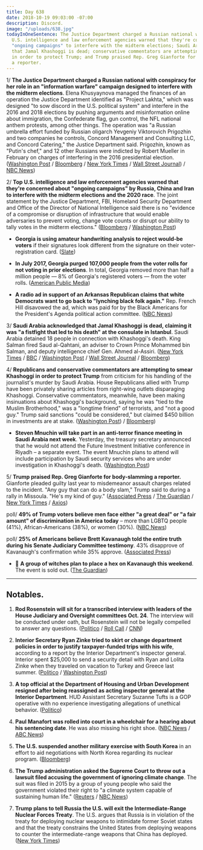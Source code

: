 ```yaml
---
title: Day 638
date: 2018-10-19 09:03:00 -07:00
description: Discord.
image: "/uploads/638.jpg"
todayInOneSentence: The Justice Department charged a Russian national with conspiracy;
  U.S. intelligence and law enforcement agencies warned that they're concerned about
  "ongoing campaigns" to interfere with the midterm elections; Saudi Arabia acknowledged
  that Jamal Khashoggi is dead; conservative commentators are attempting to smear Khashoggi
  in order to protect Trump; and Trump praised Rep. Greg Gianforte for body-slamming
  a reporter.
---
```


 1/ **The Justice Department charged a Russian national with conspiracy for her role in an "information warfare" campaign designed to interfere with the midterm elections**. Elena Khusyaynova managed the finances of an operation the Justice Department identified as "Project Lakhta," which was designed "to sow discord in the U.S. political system" and interfere in the 2016 and 2018 elections by pushing arguments and misinformation online about immigration, the Confederate flag, gun control, the NFL national anthem protests, among other things. The operation was "a Russian umbrella effort funded by Russian oligarch Yevgeniy Viktorovich Prigozhin and two companies he controls, Concord Management and Consulting LLC, and Concord Catering," the Justice Department said. Prigozhin, known as "Putin's chef," and 12 other Russians were indicted by Robert Mueller in February on charges of interfering in the 2016 presidential election. ([Washington Post](https://www.washingtonpost.com/world/national-security/director-of-national-intelligence-warns-of-ongoing-campaigns-to-interfere-with-elections/2018/10/19/64973a7a-d3b4-11e8-b2d2-f397227b43f0_story.html) / [Bloomberg](https://www.bloomberg.com/news/articles/2018-10-19/u-s-charges-russian-for-conspiracy-to-interfere-in-elections) / [New York Times](https://www.nytimes.com/2018/10/19/us/politics/russia-interference-midterm-elections.html) / [Wall Street Journal](https://www.wsj.com/articles/u-s-says-china-russia-iran-trying-to-intervene-with-elections-1539973093)) / [NBC News](https://www.nbcnews.com/politics/justice-department/russian-woman-indicted-alleged-meddling-upcoming-u-s-midterms-n922206))

2/ **Top U.S. intelligence and law enforcement agencies warned that they're concerned about "ongoing campaigns" by Russia, China and Iran to interfere with the midterm elections and the 2020 race**. The joint statement by the Justice Department, FBI, Homeland Security Department and Office of the Director of National Intelligence said there is no "evidence of a compromise or disruption of infrastructure that would enable adversaries to prevent voting, change vote counts or disrupt our ability to tally votes in the midterm elections." ([Bloomberg](https://www.bloomberg.com/news/articles/2018-10-19/u-s-warns-about-chinese-russian-election-interference-efforts) / [Washington Post](https://www.washingtonpost.com/world/national-security/director-of-national-intelligence-warns-of-ongoing-campaigns-to-interfere-with-elections/2018/10/19/64973a7a-d3b4-11e8-b2d2-f397227b43f0_story.html))

* **Georgia is using amateur handwriting analysis to reject would-be voters** if their signatures look different from the signature on their voter-registration card. ([Slate](https://slate.com/news-and-politics/2018/10/brian-kemp-voter-mismatch-georgia-stolen-election.html))

* **In July 2017, Georgia purged 107,000 people from the voter rolls for not voting in prior elections**. In total, Georgia removed more than half a million people — 8% of Georgia's registered voters — from the voter rolls. ([American Public Media](https://www.apmreports.org/story/2018/10/19/georgia-voter-purge))

* **A radio ad in support of an Arkansas Republican claims that white Democrats want to go back to "lynching black folk again."** Rep. French Hill disavowed the ad, which was paid for by the Black Americans for the President's Agenda political action committee. ([NBC News](https://www.nbcnews.com/politics/elections/ad-supporting-arkansas-republican-caricatures-black-women-n921896))

3/ **Saudi Arabia acknowledged that Jamal Khashoggi is dead, claiming it was "a fistfight that led to his death" at the consulate in Istanbul**. Saudi Arabia detained 18 people in connection with Khashoggi's death. King Salman fired Saud al-Qahtani, an adviser to Crown Prince Mohammed bin Salman, and deputy intelligence chief Gen. Ahmed al-Assiri. ([New York Times](https://www.nytimes.com/2018/10/19/world/middleeast/jamal-khashoggi-dead-saudi-arabia.html) / [BBC](https://www.bbc.com/news/world-middle-east-45923217) / [Washington Post](https://www.washingtonpost.com/news/world/wp/2018/10/19/saudi-government-acknowledges-journalist-jamal-khashaoggi-died-while-in-that-countrys-consulate-in-istanbul/) / [Wall Street Journal](https://www.wsj.com/articles/saudi-arabia-detains-18-people-in-connection-with-journalists-death-1539987519) / [Bloomberg](https://www.bloomberg.com/news/articles/2018-10-19/saudi-king-removes-top-officials-as-probe-shows-khashoggi-died))

4/ **Republicans and conservative commentators are attempting to smear  Khashoggi in order to protect Trump** from criticism for his handling of the journalist's murder by Saudi Arabia. House Republicans allied with Trump have been privately sharing articles from right-wing outlets disparaging Khashoggi. Conservative commentators, meanwhile, have been making insinuations about Khashoggi's background, saying he was "tied to the Muslim Brotherhood," was a "longtime friend" of terrorists, and "not a good guy." Trump said sanctions "could be considered," but claimed $450 billion in investments are at stake. ([Washington Post](https://www.washingtonpost.com/powerpost/conservatives-mount-a-whisper-campaign-smearing-khashoggi-in-defense-of-trump/2018/10/18/feb92bd0-d306-11e8-b2d2-f397227b43f0_story.html)) / [Bloomberg](https://www.bloomberg.com/news/articles/2018-10-19/trump-says-450-billion-in-investments-at-stake-in-saudi-crisis))

* **Steven Mnuchin will take part in an anti-terror finance meeting in Saudi Arabia next week**. Yesterday, the treasury secretary announced that he would not attend the Future Investment Initiative conference in Riyadh – a separate event. The event Mnuchin plans to attend will include participation by Saudi security services who are under investigation in Khashoggi's death. ([Washington Post](https://www.washingtonpost.com/business/economy/mnuchin-still-plans-to-attend-saudi-anti-terror-financing-meeting-in-wake-of-khashoggi-death/2018/10/19/9b5d76e4-d3a7-11e8-8c22-fa2ef74bd6d6_story.html))

5/ **Trump praised Rep. Greg Gianforte for body-slamming a reporter.** Gianforte pleaded guilty last year to misdemeanor assault charges related to the incident. "Any guy that can do a body slam," Trump said to during a rally in Missoula. "He's my kind of guy." ([Associated Press](https://apnews.com/b154544a9a9c42ab8d77b8848313c324) / [The Guardian](https://www.theguardian.com/politics/2018/oct/19/trump-praise-for-attack-on-guardian-reporter-criticised-by-downing-street) / [New York Times](https://www.nytimes.com/2018/10/19/us/politics/trump-greg-gianforte-montana.html) / [Axios](https://twitter.com/axios/status/1053097692098904064))

poll/ **49% of Trump voters believe men face either "a great deal" or "a fair amount" of discrimination in America today** – more than LGBTQ people (41%), African-Americans (38%), or women (30%). ([NBC News](https://www.nbcnews.com/feature/nbc-out/trump-voters-say-men-are-discriminated-against-more-gays-minorities-n921801))

poll/ **25% of Americans believe Brett Kavanaugh told the entire truth during his Senate Judiciary Committee testimony**. 43% disapprove of Kavanaugh's confirmation while 35% approve. ([Associated Press](https://apnews.com/bcd192055e694f2b9365f0c321483fad))

* 🤔 **A group of witches plan to place a hex on Kavanaugh this weekend**. The event is sold out. ([The Guardian](https://www.theguardian.com/us-news/2018/oct/15/witches-public-hexing-brett-kavanaugh))

---

## Notables.

1. **Rod Rosenstein will sit for a transcribed interview with leaders of the House Judiciary and Oversight committees Oct. 24**. The interview will be conducted under oath, but Rosenstein will not be legally compelled to answer any questions. ([Politico](https://www.politico.com/story/2018/10/18/house-sets-rosenstein-interview-next-week-915043) / [Roll Call](https://www.rollcall.com/news/politics/rosenstein-agrees-to-sit-for-transcribed-interview-with-judiciary-oversight-committee-leaders) / [CNN](https://www.cnn.com/2018/10/18/politics/rod-rosenstein-house-meeting-capitol-hill/index.html))

2. **Interior Secretary Ryan Zinke tried to skirt or change department policies in order to justify taxpayer-funded trips with his wife**, according to a report by the Interior Department's inspector general. Interior spent $25,000 to send a security detail with Ryan and Lolita Zinke when they traveled on vacation to Turkey and Greece last summer. ([Politico](https://www.politico.com/story/2018/10/18/zinke-wife-interior-dept-probe-914313) / [Washington Post](https://www.washingtonpost.com/politics/trump-administration-does-about-face-on-its-own-announcement-that-top-aide-at-hud-would-be-interiors-watchdog/2018/10/18/d90bbf7a-d2fb-11e8-8c22-fa2ef74bd6d6_story.html))

3. **A top official at the Department of Housing and Urban Development resigned after being reassigned as acting inspector general at the Interior Department**. HUD Assistant Secretary Suzanne Tufts is a GOP operative with no experience investigating allegations of unethical behavior. ([Politico](https://www.politico.com/story/2018/10/19/hud-official-resigns-following-reports-of-reassignment-to-interior-918532))

4. **Paul Manafort was rolled into court in a wheelchair for a hearing about his sentencing date**. He was also missing his right shoe. ([NBC News](https://www.nbcnews.com/politics/donald-trump/paul-manafort-shows-court-wheelchair-learns-sentencing-date-n921826) / [ABC News](https://abcnews.go.com/Politics/paul-manafort-sentenced-financial-crimes-february/story?id=58619204))

5. **The U.S. suspended another military exercise with South Korea** in an effort to aid negotiations with North Korea regarding its nuclear program. ([Bloomberg](https://www.bloomberg.com/news/articles/2018-10-19/u-s-suspends-another-military-exercise-to-aid-north-korea-talks))

6. **The Trump administration asked the Supreme Court to throw out a lawsuit filed accusing the government of ignoring climate change**. The suit was filed in 2015 by a group of young people who said the government violated their right to "a climate system capable of sustaining human life." ([Reuters](https://www.reuters.com/article/us-usa-court-climate/trump-administration-asks-high-court-to-halt-climate-change-case-idUSKCN1MS2KF) / [NBC News](https://www.nbcnews.com/politics/supreme-court/justice-department-asks-supreme-court-toss-kids-climate-change-lawsuit-n921786))

7. **Trump plans to tell Russia the U.S. will exit the Intermediate-Range Nuclear Forces Treaty**. The U.S. argues that Russia is in violation of the treaty for deploying nuclear weapons to intimidate former Soviet states and that the treaty constrains the United States from deploying weapons to counter the intermediate-range weapons that China has deployed. ([New York Times](https://www.nytimes.com/2018/10/19/us/politics/russia-nuclear-arms-treaty-trump-administration.html))
